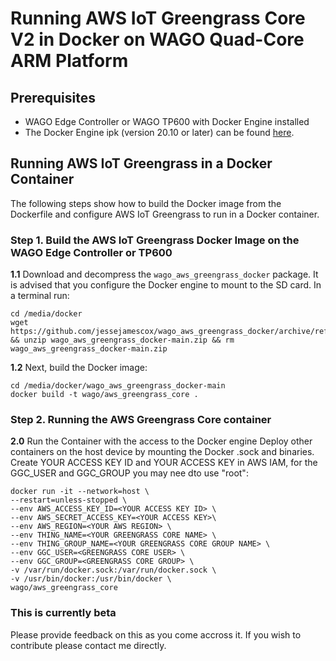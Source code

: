 
# Running AWS IoT Greengrass Core V2 in Docker on WAGO Quad-Core ARM Platform
  
## Prerequisites  
* WAGO Edge Controller or WAGO TP600 with Docker Engine installed 
* The Docker Engine ipk (version 20.10 or later) can be found [here](https://github.com/WAGO/docker-ipk ).
  
## Running AWS IoT Greengrass in a Docker Container  
The following steps show how to build the Docker image from the Dockerfile and configure AWS IoT Greengrass to run in a Docker container.  
   
### Step 1. Build the AWS IoT Greengrass Docker Image on the WAGO Edge Controller or TP600     
**1.1** Download and decompress the `wago_aws_greengrass_docker` package.  It is advised that you configure the Docker engine to mount to the SD card.  In a terminal run:
```  
cd /media/docker 
wget https://github.com/jessejamescox/wago_aws_greengrass_docker/archive/refs/heads/main.zip && unzip wago_aws_greengrass_docker-main.zip && rm wago_aws_greengrass_docker-main.zip
```  
  
**1.2** Next, build the Docker image: 
```  
cd /media/docker/wago_aws_greengrass_docker-main
docker build -t wago/aws_greengrass_core . 
```
### Step 2. Running the AWS Greengrass Core container
**2.0** Run the Container with the access to the Docker engine 
Deploy other containers on the host device by mounting the Docker .sock and binaries.  Create YOUR ACCESS KEY ID and YOUR ACCESS KEY in AWS IAM, for the GGC_USER and GGC_GROUP you may nee dto use "root":
```  
docker run -it --network=host \
--restart=unless-stopped \
--env AWS_ACCESS_KEY_ID=<YOUR ACCESS KEY ID> \
--env AWS_SECRET_ACCESS_KEY=<YOUR ACCESS KEY>\
--env AWS_REGION=<YOUR AWS REGION> \
--env THING_NAME=<YOUR GREENGRASS CORE NAME> \
--env THING_GROUP_NAME=<YOUR GREENGRASS CORE GROUP NAME> \
--env GGC_USER=<GREENGRASS CORE USER> \
--env GGC_GROUP=<GREENGRASS CORE GROUP> \
-v /var/run/docker.sock:/var/run/docker.sock \
-v /usr/bin/docker:/usr/bin/docker \
wago/aws_greengrass_core
```
### This is currently beta
Please provide feedback on this as you come accross it. If you wish to contribute please contact me directly.
